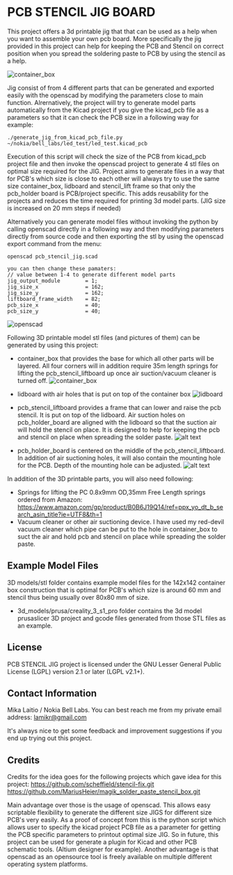 # PCB STENCIL JIG BOARD

This project offers a 3d printable jig that that can be used as a help when you want to assemble your own pcb board. More specifically the jig provided in this project can help for keeping the PCB and Stencil on correct position when you spread the soldering paste to PCB by using the stencil as a help.

![container_box](docs/all_model_parts_small.png)

Jig consist of from 4 different parts that can be generated and exported easily with the openscad by modifying the parameters close to main function. Alrernatively, the project will try to generate model parts automatically from the Kicad project if you give the kicad_pcb file as a parameters so that it can check the PCB size in a following way for example:

```
./generate_jig_from_kicad_pcb_file.py ~/nokia/bell_labs/led_test/led_test.kicad_pcb
```

Execution of this script will check the size of the PCB from kicad_pcb project file and then invoke the openscad project to generate 4 stl files on optimal size required for the JIG. Project aims to generate files in a way that for PCB's which size is close to each other will always try to use the same size container_box, lidboard and stencil_lift frame so that only the pcb_holder board is PCB/project specific. This adds reusability for the projects and reduces the time required for printing 3d model parts. (JIG size is increased on 20 mm steps if needed)

Alternatively you can generate model files without invoking the python by calling openscad directly in a following way and then modifying parameters directly from source code and then exporting the stl by using the openscad export command from the menu:

```
openscad pcb_stencil_jig.scad

you can then change these pamaters:
// value between 1-4 to generate different model parts
jig_output_module        = 1;
jig_size_x               = 162;
jig_size_y               = 162;
liftboard_frame_width    = 82;
pcb_size_x               = 40;
pcb_size_y               = 40;
```

![openscad](docs/openscad_small.png)

Following 3D printable model stl files (and pictures of them) can be generated by using this project:
    
* container_box that provides the base for which all other parts will      be layered. All four corners will in addition require 35m length    springs for lifting the pcb_stencil_liftboard up once air suction/vacuum cleaner is turned off. ![container_box](docs/container_box_142x142_small.png)
* lidboard with air holes that is put on top of the container box ![lidboard](docs/lidboard_142x142_small.png)
* pcb_stencil_liftboard provides a frame that can lower and raise the pcb stencil. It is put on top of the lidboard. Air suction holes on pcb_holder_board are aligned with the lidboard so that the suction air will hold the stencil on place. It is designed to help for keeping the pcb and stencil on place when spreading the solder paste. ![alt text](docs/stencil_lifter_142x142_62_small.png)

* pcb_holder_board is centered on the middle of the pcb_stencil_liftboard. In addition of air suctioning holes, it will also contain the mounting hole for the PCB. Depth of the mounting hole can be adjusted.
![alt text](docs/pcb_holder_142x142_80x80_62x31_small.png)

In addition of the 3D printable parts, you will also need following:
* Springs for lifting the PC 0.8x9mm OD,35mm Free Length springs ordered from Amazon: https://www.amazon.com/gp/product/B0B6J19Q14/ref=ppx_yo_dt_b_search_asin_title?ie=UTF8&th=1
* Vacuum cleaner or other air suctioning device. I have used my red-devil vacuum cleaner which pipe can be put to the hole in container_box to suct the air and hold pcb and stencil on place while spreading the solder paste.


## Example Model Files

3D models/stl folder contains example model files for the 142x142 container box construction that is optimal for PCB's which size is around 60 mm and stencil thus being usually over 80x80 mm of size.
* 3d_models/prusa/creality_3_s1_pro folder contains the 3d model prusaslicer 3D project and gcode files generated from those STL files as an example.

## License

PCB STENCIL JIG project is licensed under the GNU Lesser General Public License (LGPL) version 2.1 or later (LGPL v2.1+).

## Contact Information

Mika Laitio / Nokia Bell Labs. You can best reach me from my private email address: lamikr@gmail.com

It's always nice to get some feedback and improvement suggestions if you end up trying out this project.

## Credits

Credits for the idea goes for the following projects which gave idea for this project: https://github.com/scheffield/stencil-fix.git
https://github.com/MariusHeier/magik_solder_paste_stencil_box.git

Main advantage over those is the usage of openscad. This allows easy scriptable flexibility to generate the different size JIGS for different size PCB's very easily. As a proof of concept from this is the python script which allows user to specify the kicad project PCB file as a parameter for getting the PCB specific parameters to printout optimal size JIG. So in future, this project can be used for generate a plugin for Kicad and other PCB schematic tools. (Altium designer for example). Another advantage is that openscad as an opensource tool is freely available on multiple different operating system platforms.


